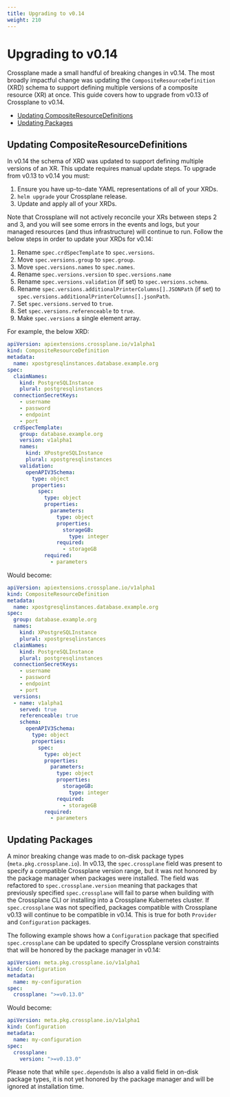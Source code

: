 ```yaml
---
title: Upgrading to v0.14
weight: 210
---
```


# Upgrading to v0.14

Crossplane made a small handful of breaking changes in v0.14. The most broadly
impactful change was updating the `CompositeResourceDefinition` (XRD) schema to
support defining multiple versions of a composite resource (XR) at once. This
guide covers how to upgrade from v0.13 of Crossplane to v0.14.

- [Updating CompositeResourceDefinitions](#updating-compositeresourcedefinitions)
- [Updating Packages](#updating-packages)

## Updating CompositeResourceDefinitions

In v0.14 the schema of XRD was updated to support defining multiple versions of
an XR. This update requires manual update steps. To upgrade from v0.13 to v0.14
you must:

1. Ensure you have up-to-date YAML representations of all of your XRDs.
1. `helm upgrade` your Crossplane release.
1. Update and apply all of your XRDs.

Note that Crossplane will not actively reconcile your XRs between steps 2 and 3,
and you will see some errors in the events and logs, but your managed resources
(and thus infrastructure) will continue to run. Follow the below steps in order
to update your XRDs for v0.14:

1. Rename `spec.crdSpecTemplate` to `spec.versions`.
1. Move `spec.versions.group` to `spec.group`.
1. Move `spec.versions.names` to `spec.names`.
1. Rename `spec.versions.version` to `spec.versions.name`
1. Rename `spec.versions.validation` (if set) to `spec.versions.schema`.
1. Rename `spec.versions.additionalPrinterColumns[].JSONPath` (if set) to
   `spec.versions.additionalPrinterColumns[].jsonPath`.
1. Set `spec.versions.served` to `true`.
1. Set `spec.versions.referenceable` to `true`.
1. Make `spec.versions` a single element array.

For example, the below XRD:

```yaml
apiVersion: apiextensions.crossplane.io/v1alpha1
kind: CompositeResourceDefinition
metadata:
  name: xpostgresqlinstances.database.example.org
spec:
  claimNames:
    kind: PostgreSQLInstance
    plural: postgresqlinstances
  connectionSecretKeys:
    - username
    - password
    - endpoint
    - port
  crdSpecTemplate:
    group: database.example.org
    version: v1alpha1
    names:
      kind: XPostgreSQLInstance
      plural: xpostgresqlinstances
    validation:
      openAPIV3Schema:
        type: object
        properties:
          spec:
            type: object
            properties:
              parameters:
                type: object
                properties:
                  storageGB:
                    type: integer
                required:
                  - storageGB
            required:
              - parameters
```

Would become:

```yaml
apiVersion: apiextensions.crossplane.io/v1alpha1
kind: CompositeResourceDefinition
metadata:
  name: xpostgresqlinstances.database.example.org
spec:
  group: database.example.org
  names:
    kind: XPostgreSQLInstance
    plural: xpostgresqlinstances
  claimNames:
    kind: PostgreSQLInstance
    plural: postgresqlinstances
  connectionSecretKeys:
    - username
    - password
    - endpoint
    - port
  versions:
  - name: v1alpha1
    served: true
    referenceable: true
    schema:
      openAPIV3Schema:
        type: object
        properties:
          spec:
            type: object
            properties:
              parameters:
                type: object
                properties:
                  storageGB:
                    type: integer
                required:
                  - storageGB
            required:
              - parameters
```

## Updating Packages

A minor breaking change was made to on-disk package types
(`meta.pkg.crossplane.io`). In v0.13, the `spec.crossplane` field was present to
specify a compatible Crossplane version range, but it was not honored by the
package manager when packages were installed. The field was refactored to
`spec.crossplane.version` meaning that packages that previously specified
`spec.crossplane` will fail to parse when building with the Crossplane CLI or
installing into a Crossplane Kubernetes cluster. If `spec.crossplane` was not
specified, packages compatible with Crossplane v0.13 will continue to be
compatible in v0.14. This is true for both `Provider` and `Configuration`
packages.

The following example shows how a `Configuration` package that specified
`spec.crossplane` can be updated to specify Crossplane version constraints that
will be honored by the package manager in v0.14:

```yaml
apiVersion: meta.pkg.crossplane.io/v1alpha1
kind: Configuration
metadata:
  name: my-configuration
spec:
  crossplane: ">=v0.13.0"
```

Would become:

```yaml
apiVersion: meta.pkg.crossplane.io/v1alpha1
kind: Configuration
metadata:
  name: my-configuration
spec:
  crossplane:
    version: ">=v0.13.0"
```

Please note that while `spec.dependsOn` is also a valid field in on-disk package
types, it is not yet honored by the package manager and will be ignored at
installation time.

